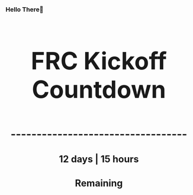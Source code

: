 ### Hello There👋

<!---START-TIMER--->
<h3 align='center' style='font-size: 64px;'>FRC Kickoff Countdown</h3>
<h3 align='center' style='font-size: 30px;'>----------------------------------</h3>
<h3 align='center' style='font-size: 25px;'>12 days | 15 hours</h3>
<h3 align='center' style='font-size: 25px;'>Remaining</h3>
<!---END-TIMER--->
